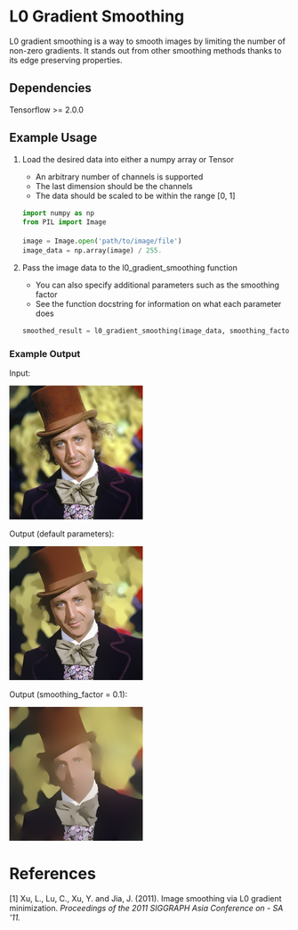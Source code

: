 # L0 Gradient Smoothing

L0 gradient smoothing is a way to smooth images by limiting the number of non-zero gradients. It stands out 
from other smoothing methods thanks to its edge preserving properties. 

## Dependencies
Tensorflow >= 2.0.0

## Example Usage

1. Load the desired data into either a numpy array or Tensor
    * An arbitrary number of channels is supported
    * The last dimension should be the channels
    * The data should be scaled to be within the range [0, 1]
    
    ```python
    import numpy as np
    from PIL import Image
    
    image = Image.open('path/to/image/file')
    image_data = np.array(image) / 255.
    ```

2. Pass the image data to the l0_gradient_smoothing function
    * You can also specify additional parameters such as the smoothing factor
    * See the function docstring for information on what each parameter does

    ```python
    smoothed_result = l0_gradient_smoothing(image_data, smoothing_factor=0.015)
    ```
    
### Example Output
Input:

![](resources/wonka.png)

Output (default parameters):

![](resources/wonka_result.png)

Output (smoothing_factor = 0.1):

![](resources/wonka_result2.png)
     
# References

[1] Xu, L., Lu, C., Xu, Y. and Jia, J. (2011). Image smoothing via L0 gradient minimization. *Proceedings of the 2011 SIGGRAPH Asia Conference on - SA '11.*